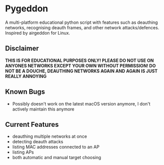 # Pygeddon

A multi-platform educational python script with features such as deauthing networks, recognising deauth frames, and other network attacks/defences. Inspired by airgeddon for Linux.

## Disclaimer

**THIS IS FOR EDUCATIONAL PURPOSES ONLY! PLEASE DO NOT USE ON ANYONES NETWORKS EXCEPT YOUR OWN WITHOUT PERMISSION! DO NOT BE A DOUCHE, DEAUTHING NETWORKS AGAIN AND AGAIN IS JUST REALLY ANNOYING**

## Known Bugs

- Possibly doesn't work on the latest macOS version anymore, I don't actively maintain this anymore

## Current Features

- deauthing multiple networks at once
- detecting deauth attacks
- listing MAC addresses connected to an AP
- listing APs
- both automatic and manual target choosing
